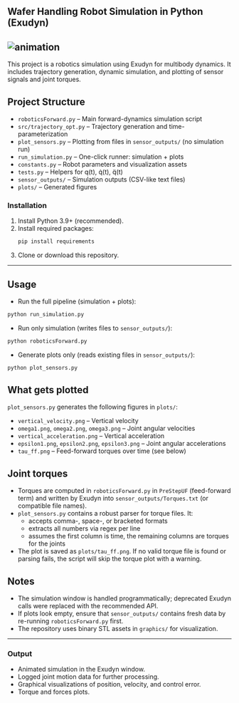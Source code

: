 ## Wafer Handling Robot Simulation in Python (Exudyn)
![animation](https://github.com/user-attachments/assets/1e855364-8909-4ac7-be5f-1b404086c368)
---
This project is a robotics simulation using Exudyn for multibody dynamics. It includes trajectory generation, dynamic simulation, and plotting of sensor signals and joint torques.
## Project Structure
- `roboticsForward.py` – Main forward-dynamics simulation script
- `src/trajectory_opt.py` – Trajectory generation and time-parameterization
- `plot_sensors.py` – Plotting from files in `sensor_outputs/` (no simulation run)
- `run_simulation.py` – One-click runner: simulation + plots
- `constants.py` – Robot parameters and visualization assets
- `tests.py` – Helpers for q(t), q̇(t), q̈(t)
- `sensor_outputs/` – Simulation outputs (CSV-like text files)
- `plots/` – Generated figures
### **Installation**
1. Install Python 3.9+ (recommended).
2. Install required packages:
   ```bash
   pip install requirements
   ```
3. Clone or download this repository.
---
## Usage
- Run the full pipeline (simulation + plots):
```bash
python run_simulation.py
```
- Run only simulation (writes files to `sensor_outputs/`):
```bash
python roboticsForward.py
```
- Generate plots only (reads existing files in `sensor_outputs/`):
```bash
python plot_sensors.py
```
## What gets plotted
`plot_sensors.py` generates the following figures in `plots/`:
- `vertical_velocity.png` – Vertical velocity
- `omega1.png`, `omega2.png`, `omega3.png` – Joint angular velocities
- `vertical_acceleration.png` – Vertical acceleration
- `epsilon1.png`, `epsilon2.png`, `epsilon3.png` – Joint angular accelerations
- `tau_ff.png` – Feed-forward torques over time (see below)
## Joint torques
- Torques are computed in `roboticsForward.py` in `PreStepUF` (feed-forward term) and written by Exudyn into `sensor_outputs/Torques.txt` (or compatible file names).
- `plot_sensors.py` contains a robust parser for torque files. It:
  - accepts comma-, space-, or bracketed formats
  - extracts all numbers via regex per line
  - assumes the first column is time, the remaining columns are torques for the joints
- The plot is saved as `plots/tau_ff.png`. If no valid torque file is found or parsing fails, the script will skip the torque plot with a warning.
## Notes
- The simulation window is handled programmatically; deprecated Exudyn calls were replaced with the recommended API.
- If plots look empty, ensure that `sensor_outputs/` contains fresh data by re-running `roboticsForward.py` first.
- The repository uses binary STL assets in `graphics/` for visualization. 
---


### **Output**
* Animated simulation in the Exudyn window.
* Logged joint motion data for further processing.
* Graphical visualizations of position, velocity, and control error.
* Torque and forces plots.

